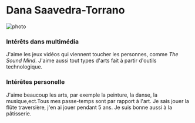 # Dana Saavedra-Torrano 

![photo](DSC09136.JPG)

### Intérêts dans multimédia
J'aime les jeux vidéos qui viennent toucher les personnes, comme *The Sound Mind*. J'aime aussi tout types d'arts fait à partir d'outils technologique.
### Intérêtes personelle
J'aime beaucoup les arts, par exemple la peinture, la danse, la musique,ect.Tous mes passe-temps sont par rapport à l'art. Je sais jouer la flûte traversière, j'en ai jouer pendant 5 ans. Je suis bonne aussi à la pâtisserie.

